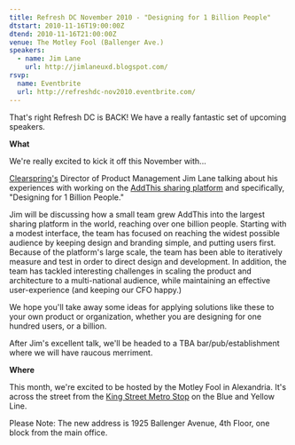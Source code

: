 ```yaml
---
title: Refresh DC November 2010 - "Designing for 1 Billion People"
dtstart: 2010-11-16T19:00:00Z
dtend: 2010-11-16T21:00:00Z
venue: The Motley Fool (Ballenger Ave.)
speakers:
  - name: Jim Lane
    url: http://jimlaneuxd.blogspot.com/
rsvp:
  name: Eventbrite
  url: http://refreshdc-nov2010.eventbrite.com/
---
```


That's right Refresh DC is BACK! We have a really fantastic set of upcoming speakers.

**What**

We're really excited to kick it off this November with...

[Clearspring's](http://clearspring.com/) Director of Product Management Jim Lane talking about his experiences with working on the [AddThis sharing platform](http://addthis.com/) and specifically, "Designing for 1 Billion People."

Jim will be discussing how a small team grew AddThis into the largest sharing platform in the world, reaching over one billion people. Starting with a modest interface, the team has focused on reaching the widest possible audience by keeping design and branding simple, and putting users first. Because of the platform's large scale, the team has been able to iteratively measure and test in order to direct design and development. In addition, the team has tackled interesting challenges in scaling the product and architecture to a multi-national audience, while maintaining an effective user-experience (and keeping our CFO happy.)

We hope you'll take away some ideas for applying solutions like these to your own product or organization, whether you are designing for one hundred users, or a billion.

After Jim's excellent talk, we'll be headed to a TBA bar/pub/establishment where we will have raucous merriment.

**Where**

This month, we're excited to be hosted by the Motley Fool in Alexandria. It's across the street from the [King Street Metro Stop](http://www.wmata.com/rail/station_detail.cfm?station_id=48) on the Blue and Yellow Line.

Please Note: The new address is 1925 Ballenger Avenue, 4th Floor, one block from the main office.